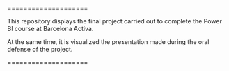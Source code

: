 ====================


This repository displays the final project carried out to complete the Power BI course at Barcelona Activa.

At the same time, it is visualized the presentation made during the oral defense of the project.

====================
